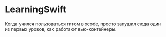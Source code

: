 # LearningSwift

Когда учился пользоваться гитом в xcode, просто запушил сюда один из первых уроков, как работают вью-контейнеры.
